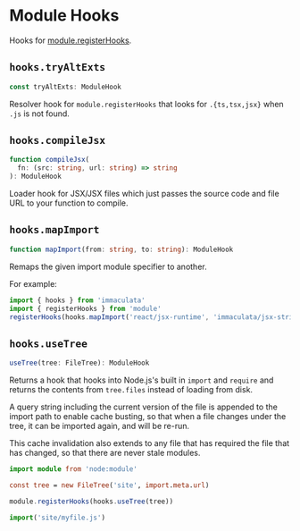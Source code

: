 # Module Hooks


Hooks for [module.registerHooks](https://nodejs.org/api/module.html#moduleregisterhooksoptions).

## `hooks.tryAltExts`

```ts
const tryAltExts: ModuleHook
```

Resolver hook for `module.registerHooks` that looks for
`.{ts,tsx,jsx}` when `.js` is not found.



## `hooks.compileJsx`

```ts
function compileJsx(
  fn: (src: string, url: string) => string
): ModuleHook
```

Loader hook for JSX/JSX files which just passes the
source code and file URL to your function to compile.



## `hooks.mapImport`

```ts
function mapImport(from: string, to: string): ModuleHook
```

Remaps the given import module specifier to another.

For example:

```ts
import { hooks } from 'immaculata'
import { registerHooks } from 'module'
registerHooks(hooks.mapImport('react/jsx-runtime', 'immaculata/jsx-strings.js'))
```



## `hooks.useTree`

```typescript
useTree(tree: FileTree): ModuleHook
```

Returns a hook that hooks into Node.js's
built in `import` and `require`
and returns the contents from `tree.files`
instead of loading from disk.

A query string including the current version of the file
is appended to the import path to enable cache busting,
so that when a file changes under the tree, it can be
imported again, and will be re-run.

This cache invalidation also extends to any file that
has required the file that has changed, so that there
are never stale modules.

```ts
import module from 'node:module'

const tree = new FileTree('site', import.meta.url)

module.registerHooks(hooks.useTree(tree))

import('site/myfile.js')
```

